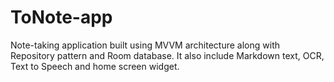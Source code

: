 # ToNote-app
Note-taking application built using MVVM architecture along with Repository pattern and Room database. It also include Markdown text, OCR, Text to Speech and home screen widget.
